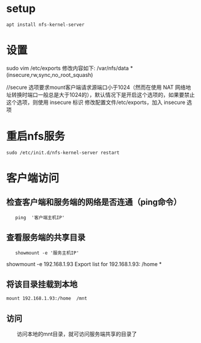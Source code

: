 # setup
```
apt install nfs-kernel-server
```

# 设置
sudo vim /etc/exports
修改内容如下:
/var/nfs/data *(insecure,rw,sync,no_root_squash)

//secure 选项要求mount客户端请求源端口小于1024（然而在使用 NAT 网络地址转换时端口一般总是大于1024的），默认情况下是开启这个选项的，如果要禁止这个选项，则使用 insecure 标识
修改配置文件/etc/exports，加入 insecure 选项

# 重启nfs服务
```
sudo /etc/init.d/nfs-kernel-server restart
```


# 客户端访问
## 检查客户端和服务端的网络是否连通（ping命令）
```
　　ping  '客户端主机IP'
```
## 查看服务端的共享目录
```
　　showmount -e '服务主机IP'
```
showmount -e 192.168.1.93
Export list for 192.168.1.93:
/home *

## 将该目录挂载到本地
```
mount 192.168.1.93:/home  /mnt 
```
## 访问

　　访问本地的mnt目录，就可访问服务端共享的目录了